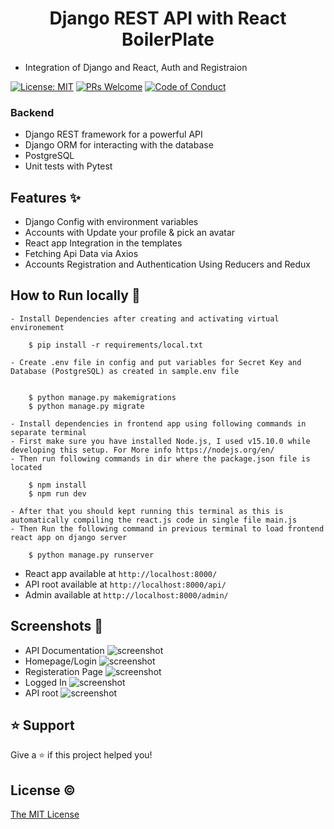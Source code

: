 <h1 align="center">Django REST API with React BoilerPlate</h1>

- Integration of Django and React, Auth and Registraion

[![License: MIT](https://img.shields.io/badge/License-MIT-blue.svg)](https://opensource.org/licenses/MIT)
[![PRs Welcome](https://img.shields.io/badge/PRs-welcome-brightgreen.svg?style=flat-square)](http://makeapullrequest.com)
[![Code of Conduct](https://img.shields.io/badge/code%20of-conduct-ff69b4.svg?style=flat-square)](https://github.com/faisalnazik/Django-REST-Framework-React-BoilerPlate/blob/master/CODE_OF_CONDUCT.md)

### Backend

- Django REST framework for a powerful API
- Django ORM for interacting with the database
- PostgreSQL
- Unit tests with Pytest

## Features ✨

- Django Config with environment variables
- Accounts with Update your profile & pick an avatar
- React app Integration in the templates
- Fetching Api Data via Axios
- Accounts Registration and Authentication Using Reducers and Redux

## How to Run locally 🚀

    - Install Dependencies after creating and activating virtual environement

        $ pip install -r requirements/local.txt

    - Create .env file in config and put variables for Secret Key and Database (PostgreSQL) as created in sample.env file


        $ python manage.py makemigrations
        $ python manage.py migrate

    - Install dependencies in frontend app using following commands in separate terminal
    - First make sure you have installed Node.js, I used v15.10.0 while developing this setup. For More info https://nodejs.org/en/
    - Then run following commands in dir where the package.json file is located

        $ npm install
        $ npm run dev

    - After that you should kept running this terminal as this is automatically compiling the react.js code in single file main.js
    - Then Run the following command in previous terminal to load frontend react app on django server

        $ python manage.py runserver

- React app available at `http://localhost:8000/`
- API root available at `http://localhost:8000/api/`
- Admin available at `http://localhost:8000/admin/`

## Screenshots 📸

- API Documentation
  ![screenshot](https://github.com/faisalnazik/Django-REST-Framework-React-BoilerPlate/blob/master/REST-API-DOCS.png)
- Homepage/Login
  ![screenshot](https://github.com/faisalnazik/Django-REST-Framework-React-BoilerPlate/blob/master/Login.png)
- Registeration Page
  ![screenshot](https://github.com/faisalnazik/Django-REST-Framework-React-BoilerPlate/blob/master/Register.png)
- Logged In
  ![screenshot](https://github.com/faisalnazik/Django-REST-Framework-React-BoilerPlate/blob/master/LoggedIn.png)
- API root
  ![screenshot](https://github.com/faisalnazik/Django-REST-Framework-React-BoilerPlate/blob/master/API-Root.png)

## ⭐️ Support

Give a ⭐️ if this project helped you!

## License ©

[The MIT License](LICENSE)
